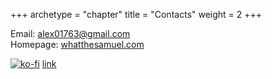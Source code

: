 +++
archetype = "chapter"
title = "Contacts"
weight = 2
+++

Email: [alex01763@gmail.com](mailto:alex01763@gmail.com)     
Homepage: [whatthesamuel.com](https://whatthesamuel.com)    
    
[![ko-fi](https://ko-fi.com/img/githubbutton_sm.svg)](https://ko-fi.com/H2H7IR2JP) [link](https://ko-fi.com/H2H7IR2JP)